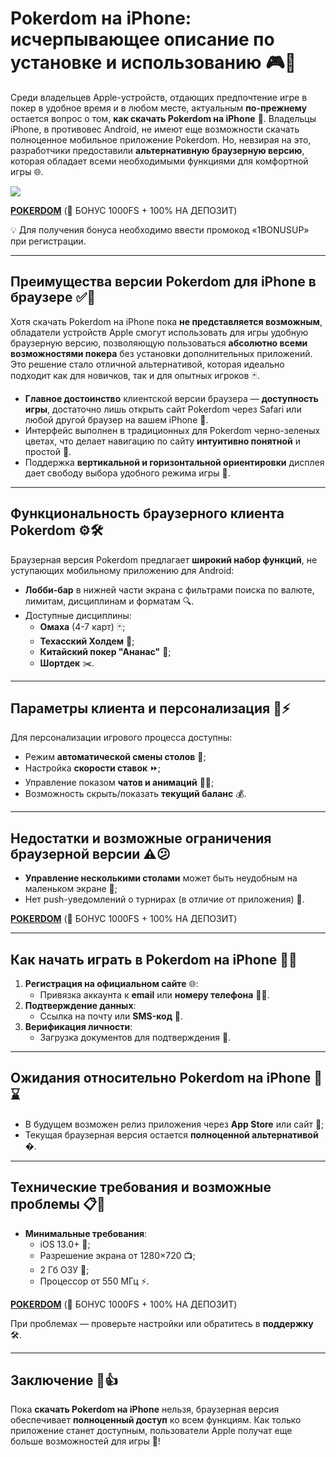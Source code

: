 # Pokerdom на iPhone: исчерпывающее описание по установке и использованию 🎮📱

Среди владельцев Apple-устройств, отдающих предпочтение игре в покер в удобное время и в любом месте, актуальным **по-прежнему** остается вопрос о том, **как скачать Pokerdom на iPhone** 🍏. Владельцы iPhone, в противовес Android, не имеют еще возможности скачать полноценное мобильное приложение Pokerdom. Но, невзирая на это, разработчики предоставили **альтернативную браузерную версию**, которая обладает всеми необходимыми функциями для комфортной игры 🌐.

[![](https://i.ibb.co/5WBC0YgD/pokerdom.jpg)](https://clck.ru/3FcBLa)

**[POKERDOM](https://clck.ru/3FcBLa "ARKADA CASINO")** (🎁 БОНУС 1000FS + 100% НА ДЕПОЗИТ)

💡 Для получения бонуса необходимо ввести промокод «1BONUSUP» при регистрации.

---

## **Преимущества версии Pokerdom для iPhone в браузере** ✅🚀

Хотя скачать Pokerdom на iPhone пока **не представляется возможным**, обладатели устройств Apple смогут использовать для игры удобную браузерную версию, позволяющую пользоваться **абсолютно всеми возможностями покера** без установки дополнительных приложений. Это решение стало отличной альтернативой, которая идеально подходит как для новичков, так и для опытных игроков 🃏.

- **Главное достоинство** клиентской версии браузера — **доступность игры**, достаточно лишь открыть сайт Pokerdom через Safari или любой другой браузер на вашем iPhone 📲.  
- Интерфейс выполнен в традиционных для Pokerdom черно-зеленых цветах, что делает навигацию по сайту **интуитивно понятной** и простой 🎨.  
- Поддержка **вертикальной и горизонтальной ориентировки** дисплея дает свободу выбора удобного режима игры 🔄.

---

## **Функциональность браузерного клиента Pokerdom** ⚙️🛠️

Браузерная версия Pokerdom предлагает **широкий набор функций**, не уступающих мобильному приложению для Android:

- **Лобби-бар** в нижней части экрана с фильтрами поиска по валюте, лимитам, дисциплинам и форматам 🔍.  
- Доступные дисциплины:  
  - **Омаха** (4-7 карт) 🃏;  
  - **Техасский Холдем** 🤠;  
  - **Китайский покер "Ананас"** 🍍;  
  - **Шортдек** ✂️.

---

## **Параметры клиента и персонализация** 🎨⚡

Для персонализации игрового процесса доступны:  
- Режим **автоматической смены столов** 🔄;  
- Настройка **скорости ставок** ⏩;  
- Управление показом **чатов и анимаций** 💬🎥;  
- Возможность скрыть/показать **текущий баланс** 💰.

---

## **Недостатки и возможные ограничения браузерной версии** ⚠️😕

- **Управление несколькими столами** может быть неудобным на маленьком экране 📱;  
- Нет push-уведомлений о турнирах (в отличие от приложения) 🔕.

**[POKERDOM](https://clck.ru/3FcBLa "ARKADA CASINO")** (🎁 БОНУС 1000FS + 100% НА ДЕПОЗИТ)

---

## **Как начать играть в Pokerdom на iPhone** 📝🚀

1. **Регистрация на официальном сайте** 🌐:  
   - Привязка аккаунта к **email** или **номеру телефона** 📧📞.  
2. **Подтверждение данных**:  
   - Ссылка на почту или **SMS-код** 🔑.  
3. **Верификация личности**:  
   - Загрузка документов для подтверждения 📄.

---

## **Ожидания относительно Pokerdom на iPhone** 🔮⌛

- В будущем возможен релиз приложения через **App Store** или сайт 📲;  
- Текущая браузерная версия остается **полноценной альтернативой** �.

---

## **Технические требования и возможные проблемы** 📋🔧

- **Минимальные требования**:  
  - iOS 13.0+ 🍏;  
  - Разрешение экрана от 1280×720 📺;  
  - 2 Гб ОЗУ 💾;  
  - Процессор от 550 МГц ⚡.
 
**[POKERDOM](https://clck.ru/3FcBLa "ARKADA CASINO")** (🎁 БОНУС 1000FS + 100% НА ДЕПОЗИТ)

При проблемах — проверьте настройки или обратитесь в **поддержку** 🛠️.

---

## **Заключение** 🏁👍

Пока **скачать Pokerdom на iPhone** нельзя, браузерная версия обеспечивает **полноценный доступ** ко всем функциям. Как только приложение станет доступным, пользователи Apple получат еще больше возможностей для игры 🎉!
